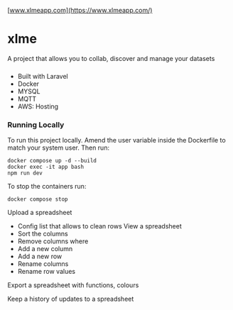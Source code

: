 [www.xlmeapp.com](https://www.xlmeapp.com/)


# xlme

A project that allows you to collab, discover and manage your datasets

###
 - Built with Laravel
 - Docker
 - MYSQL
 - MQTT
 - AWS: Hosting


### Running Locally
To run this project locally. Amend the user variable inside the Dockerfile to match your system user. Then run:
```
docker compose up -d --build
docker exec -it app bash
npm run dev
```
To stop the containers run:
```
docker compose stop
```



Upload a spreadsheet
 - Config list that allows to clean rows
View a spreadsheet
 - Sort the columns
 - Remove columns where
 - Add a new column
 - Add a new row
 - Rename columns
 - Rename row values

Export a spreadsheet with functions, colours

Keep a history of updates to a spreadsheet